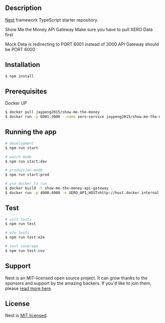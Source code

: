 ## Description

[Nest](https://github.com/nestjs/nest) framework TypeScript starter repository.

Show Me the Money API Gateway
Make sure you have to pull XERO Data first

Mock Data is redirecting to PORT 6001 instead of 3000
API Gateway should be PORT 6000

## Installation

```bash
$ npm install
```

## Prerequisites

Docker UP 

```bash
$ docker pull jaypeng2015/show-me-the-money
$ docker run -p 6001:3000 --name xero-service jaypeng2015/show-me-the-money
```

## Running the app

```bash
# development
$ npm run start

# watch mode
$ npm run start:dev

# production mode
$ npm run start:prod

# use docker to run
$ docker build -t show-me-the-money-api-gateway .
$ docker run -p 4000:4000 -e XERO_API_HOST=http://host.docker.internal:6001 show-me-the-money-api-gateway
```

## Test

```bash
# unit tests
$ npm run test

# e2e tests
$ npm run test:e2e

# test coverage
$ npm run test:cov
```

## Support

Nest is an MIT-licensed open source project. It can grow thanks to the sponsors and support by the amazing backers. If you'd like to join them, please [read more here](https://docs.nestjs.com/support).

## License

Nest is [MIT licensed](LICENSE).

